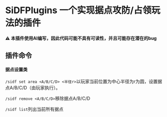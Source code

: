 # SiDFPlugins 一个实现据点攻防/占领玩法的插件

#### **⚠ 本插件使用AI编写，因此代码可能不具有可读性，并且可能存在潜在的bug** 

## 插件命令

#### 据点设置类

`/sidf set area <A/B/C/D> <半径r>`以玩家当前位置为中心半径为r为圆，设置据点A/B/C/D（由玩家执行）。

`/sidf remove <A/B/C/D>`移除据点A/B/C/D

`/sidf list`列出当前所有据点
